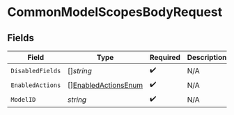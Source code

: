 # CommonModelScopesBodyRequest


## Fields

| Field                                                             | Type                                                              | Required                                                          | Description                                                       | Example                                                           |
| ----------------------------------------------------------------- | ----------------------------------------------------------------- | ----------------------------------------------------------------- | ----------------------------------------------------------------- | ----------------------------------------------------------------- |
| `DisabledFields`                                                  | []*string*                                                        | :heavy_check_mark:                                                | N/A                                                               | first_name                                                        |
| `EnabledActions`                                                  | [][EnabledActionsEnum](../../models/shared/enabledactionsenum.md) | :heavy_check_mark:                                                | N/A                                                               | READ,WRITE                                                        |
| `ModelID`                                                         | *string*                                                          | :heavy_check_mark:                                                | N/A                                                               | hris.Employee                                                     |